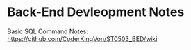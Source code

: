 # Back-End Devleopment Notes

Basic SQL Command Notes: https://github.com/CoderKingVon/ST0503_BED/wiki
